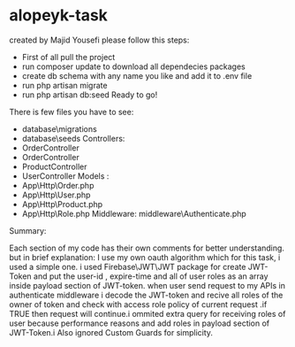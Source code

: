 # alopeyk-task
 created by Majid Yousefi 
 please follow this steps:
 - First of all pull the project
 - run composer update to download all dependecies packages
 - create db schema with any name you like and add it to .env file
 - run php artisan migrate
 - run php artisan db:seed
 Ready to go!
 
There is few files you have to see: 
- database\migrations 
- database\seeds
Controllers:
- OrderController
- OrderController
- ProductController
- UserController
Models : 
- App\Http\Order.php
- App\Http\User.php
- App\Http\Product.php
- App\Http\Role.php
Middleware:
 middleware\Authenticate.php
 
Summary:

Each section of my code has their own comments for better understanding.
but in brief explanation:
I use my own oauth algorithm which for this task, i used a simple one.
i used Firebase\JWT\JWT package for create JWT-Token and put the user-id , expire-time and all of user roles as an array inside payload section of JWT-token.
when user send request to my APIs in authenticate middleware  i decode the JWT-token and recive all roles of the owner of token and check with access role policy of current request .if TRUE then request will continue.i ommited extra query for receiving roles of user because  performance reasons and add roles in payload section of JWT-Token.i Also ignored Custom Guards for simplicity.






